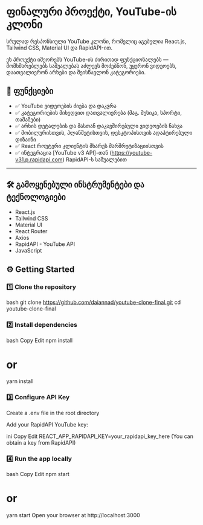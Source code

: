 # ფინალური პროექტი, YouTube-ის კლონი

სრულად რესპონსიული YouTube კლონი, რომელიც აგებულია React.js, Tailwind CSS, Material UI და RapidAPI-ით.

ეს პროექტი იმეორებს YouTube-ის ძირითად ფუნქციონალებს — მომხმარებლებს საშუალებას აძლევს მოძებნონ, უყურონ ვიდეოებს, დაათვალიერონ არხები და შეისწავლონ კატეგორიები.

## 🚀 ფუნქციები

- ✅ YouTube ვიდეოების ძიება და დაკვრა
- ✅ კატეგორიების მიხედვით დათვალიერება (მაგ. მუსიკა, სპორტი, თამაშები)
- ✅ არხის დეტალების და მასთან დაკავშირებული ვიდეოების ნახვა
- ✅ მობილურისთვის, პლანშეტისთვის, დესკტოპისთვის ადაპტირებული დიზაინი
- ✅ React როუტერი კლიენტის მხარეს მარშრუტიზაციისთვის
- ✅ ინტეგრაცია [YouTube v3 API]-თან (https://youtube-v31.p.rapidapi.com) RapidAPI-ს საშუალებით

---

## 🛠️ გამოყენებული ინსტრუმენტები და ტექნოლოგიები

- React.js
- Tailwind CSS
- Material UI
- React Router
- Axios
- RapidAPI - YouTube API
- JavaScript 

## ⚙️ Getting Started

### 1️⃣ Clone the repository

bash
git clone https://github.com/daiannad/youtube-clone-final.git
cd youtube-clone-final

### 2️⃣ Install dependencies
bash
Copy
Edit
npm install
# or
yarn install

### 3️⃣ Configure API Key
Create a .env file in the root directory

Add your RapidAPI YouTube key:

ini
Copy
Edit
REACT_APP_RAPIDAPI_KEY=your_rapidapi_key_here
(You can obtain a key from RapidAPI)

### 4️⃣ Run the app locally
bash
Copy
Edit
npm start
# or
yarn start
Open your browser at http://localhost:3000
